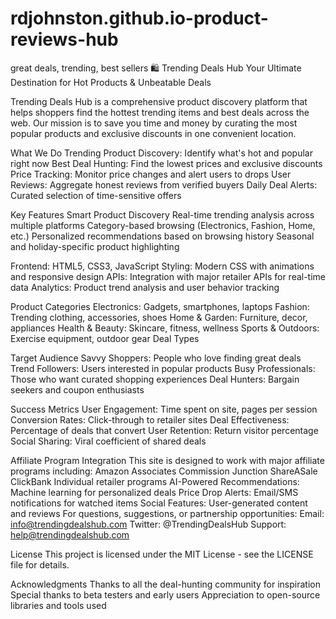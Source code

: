 # rdjohnston.github.io-product-reviews-hub
great deals, trending, best sellers
🛍️ Trending Deals Hub
Your Ultimate Destination for Hot Products & Unbeatable Deals

Trending Deals Hub is a comprehensive product discovery platform that helps shoppers find the hottest trending items and best deals across the web. Our mission is to save you time and money by curating the most popular products and exclusive discounts in one convenient location.

 What We Do
 Trending Product Discovery: Identify what's hot and popular right now
 Best Deal Hunting: Find the lowest prices and exclusive discounts
 Price Tracking: Monitor price changes and alert users to drops
 User Reviews: Aggregate honest reviews from verified buyers
 Daily Deal Alerts: Curated selection of time-sensitive offers
 
 Key Features
 Smart Product Discovery
Real-time trending analysis across multiple platforms
Category-based browsing (Electronics, Fashion, Home, etc.)
Personalized recommendations based on browsing history
Seasonal and holiday-specific product highlighting

 
Frontend: HTML5, CSS3, JavaScript
Styling: Modern CSS with animations and responsive design
APIs: Integration with major retailer APIs for real-time data
Analytics: Product trend analysis and user behavior tracking

 
Product Categories
Electronics: Gadgets, smartphones, laptops
Fashion: Trending clothing, accessories, shoes
Home & Garden: Furniture, decor, appliances
Health & Beauty: Skincare, fitness, wellness
Sports & Outdoors: Exercise equipment, outdoor gear
Deal Types

 Target Audience
Savvy Shoppers: People who love finding great deals
Trend Followers: Users interested in popular products
Busy Professionals: Those who want curated shopping experiences
Deal Hunters: Bargain seekers and coupon enthusiasts

Success Metrics
User Engagement: Time spent on site, pages per session
Conversion Rates: Click-through to retailer sites
Deal Effectiveness: Percentage of deals that convert
User Retention: Return visitor percentage
Social Sharing: Viral coefficient of shared deals

Affiliate Program Integration
This site is designed to work with major affiliate programs including:
Amazon Associates
Commission Junction
ShareASale
ClickBank
Individual retailer programs
AI-Powered Recommendations: Machine learning for personalized deals
Price Drop Alerts: Email/SMS notifications for watched items
Social Features: User-generated content and reviews
For questions, suggestions, or partnership opportunities:
Email: info@trendingdealshub.com
Twitter: @TrendingDealsHub
Support: help@trendingdealshub.com

License
This project is licensed under the MIT License - see the LICENSE file for details.

Acknowledgments
Thanks to all the deal-hunting community for inspiration
Special thanks to beta testers and early users
Appreciation to open-source libraries and tools used

